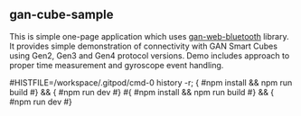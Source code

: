 ## gan-cube-sample

This is simple one-page application which uses [gan-web-bluetooth](https://github.com/afedotov/gan-web-bluetooth) library.
It provides simple demonstration of connectivity with GAN Smart Cubes using Gen2, Gen3 and Gen4 protocol versions.
Demo includes approach to proper time measurement and gyroscope event handling.

#HISTFILE=/workspace/.gitpod/cmd-0 history -r; {
#npm install && npm run build
#} && {
#npm run dev
#}
#{
#npm install && npm run build
#} && {
#npm run dev
#}
